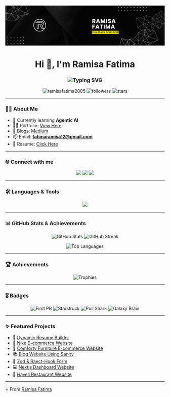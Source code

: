![logo](https://github.com/RamisaFatima2005/RamisaFatima2005/blob/main/banner.png)

<h1 align="center">Hi 👋, I'm Ramisa Fatima</h1>
<h3 align="center">
  <img src="https://readme-typing-svg.herokuapp.com?font=Fira+Code&weight=600&pause=1000&color=36BCF7&center=true&vCenter=true&width=500&lines=Full+Stack+Developer;Graphic+Designer;Agentic+AI+Developer" alt="Typing SVG" />
</h3>


<p align="center"> 
  <img src="https://komarev.com/ghpvc/?username=ramisafatima2005&label=Profile%20views&color=0e75b6&style=flat" alt="ramisafatima2005" /> 
  <img src="https://img.shields.io/github/followers/ramisafatima2005?label=Followers&style=social" alt="followers"/>
  <img src="https://img.shields.io/github/stars/ramisafatima2005?label=Stars&style=social" alt="stars"/>
</p>

---

### 👩‍💻 About Me  
- 🌱 Currently learning **Agentic AI**  
- 👨‍💻 Portfolio: [View Here](https://portfolio-fawn-one-lkcwp7zc52.vercel.app/)  
- 📝 Blogs: [Medium](https://medium.com/@ramisafatima67)  
- 📫 Email: **fatimaramisa12@gmail.com**  
- 📄 Resume: [Click Here](https://drive.google.com/file/d/1jFNbNO385eTOrR_MLsKuQHgr6xnI1YCN/view?usp=sharing)  

---

### 🌐 Connect with me  
<p align="center">
  <a href="https://twitter.com/ramisafatima_05"><img src="https://img.shields.io/badge/Twitter-%231DA1F2.svg?&style=for-the-badge&logo=twitter&logoColor=white" /></a>
  <a href="https://www.linkedin.com/in/ramisa-fatima-8639822b8/"><img src="https://img.shields.io/badge/LinkedIn-%230077B5.svg?&style=for-the-badge&logo=linkedin&logoColor=white" /></a>
  <a href="https://discord.com/users/@ramisa0837"><img src="https://img.shields.io/badge/Discord-%235865F2.svg?&style=for-the-badge&logo=discord&logoColor=white" /></a>
</p>

---

### 🛠️ Languages & Tools
<p align="center"> <img src="https://skillicons.dev/icons?i=html,css,tailwind,js,ts,react,nextjs,python,figma,ps,ai,vscode,git,github" /> </p>


---

### 📊 GitHub Stats & Achievements  

<p align="center">
  <!-- GitHub Stats -->
  <img src="https://github-readme-stats.vercel.app/api?username=RamisaFatima2005&show_icons=true&theme=tokyonight" alt="GitHub Stats" height="165"/>
  <img src="https://github-readme-streak-stats.herokuapp.com?user=RamisaFatima2005&theme=tokyonight" alt="GitHub Streak" height="165"/>
</p>

<p align="center">
  <!-- Top Languages -->
  <img src="https://github-readme-stats.vercel.app/api/top-langs/?username=RamisaFatima2005&layout=compact&theme=tokyonight" alt="Top Languages"/>
</p>

---

### 🏆 Achievements  
<p align="center">
  <img src="https://github-profile-trophy.vercel.app/?username=RamisaFatima2005&theme=tokyonight&margin-w=15&margin-h=15&no-frame=true&row=1&column=6" alt="Trophies"/>
</p>

---

### 🎖️ Badges  
<p align="center">
  <img src="https://github-profile-achievements.vercel.app/api/badge/first-pr" alt="First PR"/>
  <img src="https://github-profile-achievements.vercel.app/api/badge/starstruck" alt="Starstruck"/>
  <img src="https://github-profile-achievements.vercel.app/api/badge/pull-shark" alt="Pull Shark"/>
  <img src="https://github-profile-achievements.vercel.app/api/badge/galaxy-brain" alt="Galaxy Brain"/>
</p>



---

### ✨ Featured Projects  
- 📌 [Dynamic Resume Builder](https://dynamic-resume-builder-coral.vercel.app/)  
- 🌸 [Nike E-commerce Website](https://e-commerce-website-nike.vercel.app/)  
- 🧴 [Comforty Furniture E-commerce Website](https://temp-9.vercel.app/)  
- 📚 [Blog Website Using Sanity](https://sanity-blog-lovat-gamma.vercel.app/)
- 📃 [Zod & Raect-Hook Form](https://zod-form-beryl.vercel.app/)
- 💻 [Nextjs Dashboard Website](https://class-8nextjs-dashboard.vercel.app/)
- 🍴 [Haveli Restaurant Website](https://haveli-restaurant-webiste.vercel.app/)

---

⭐️ From [Ramisa Fatima](https://github.com/RamisaFatima2005)
